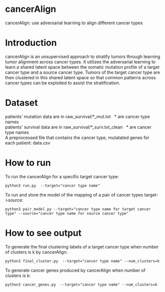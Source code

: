 # cancerAlign
cancerAlign: use adversarial learning to align different cancer types
# Introduction
cancerAlign is an unsupervised approach to stratify tumors through learning tumor alignment across cancer types. It utilizes the adversarial learning to learn a shared latent space between the somatic mutation profile of a target cancer type and a source cancer type. Tumors of the target cancer type are then clustered in this shared latent space so that common patterns across cancer types can be exploited to assist the stratification. 
# Dataset
patients' mutation data are in raw_survival/\*\_mut.txt &nbsp; * are cancer type names\
patients' survival data are in raw_survival/\*\_surv.txt_clean &nbsp; * are cancer type names\
A preprocessed file that contains the cancer type, mutatated genes for each patient: data.csv 
# How to run
To run the cancerAlign for a specific target cancer type:
 <pre><code>python3 run.py  --target="cancer type name"</code></pre>
To run and store the model of the mapping of a pair of cancer types target->source:
<pre><code>python3 pair_model.py --target="cancer type name for target cancer type" --source="cancer type name for source cancer type"</code></pre>
# How to see output
To generate the final clustering labels of a target cancer type when number of clusters is k by cancerAlign:
 <pre><code>python3 final_cluster.py  --target="cancer type name" --num_clusters=k</code></pre>
To generate cancer genes produced by cancerAlign when number of clusters is k:
 <pre><code>python3 cancer_genes.py  --target="cancer type name" --num_clusters=k</code></pre>
